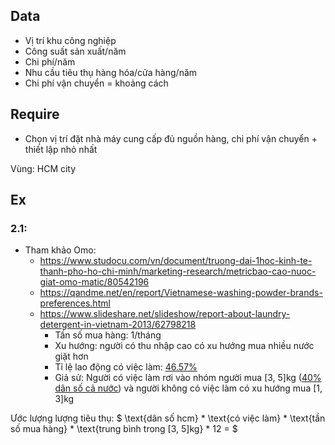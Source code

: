 ## Data
- Vị trí khu công nghiệp
- Công suất sản xuất/năm
- Chi phí/năm
- Nhu cầu tiêu thụ hàng hóa/cửa hàng/năm
- Chi phí vận chuyển = khoảng cách

## Require
- Chọn vị trí đặt nhà máy cung cấp đủ nguồn hàng, chi phí vận chuyển + thiết lập nhỏ nhất

Vùng: HCM city

## Ex

### 2.1:
<!-- - Giả sử: giặt đồ 3 lần 1 tuần -->
<!-- - 1 nắp: 35ml -->
- Tham khảo Omo:
    - https://www.studocu.com/vn/document/truong-dai-1hoc-kinh-te-thanh-pho-ho-chi-minh/marketing-research/metricbao-cao-nuoc-giat-omo-matic/80542196
    - https://qandme.net/en/report/Vietnamese-washing-powder-brands-preferences.html
    - https://www.slideshare.net/slideshow/report-about-laundry-detergent-in-vietnam-2013/62798218
        - Tần số mua hàng: 1/tháng
        - Xu hướng: người có thu nhập cao có xu hướng mua nhiều nước giặt hơn
        - Tỉ lệ lao động có việc làm: [46.57%](https://www.gso.gov.vn/px-web-2/?pxid=V0251&theme=D%C3%A2n%20s%E1%BB%91%20v%C3%A0%20lao%20%C4%91%E1%BB%99ng)
        - Giả sử: Người có việc làm rơi vào nhóm người mua [3, 5]kg ([40% dân số cả nước](https://www.slideshare.net/slideshow/report-about-laundry-detergent-in-vietnam-2013/62798218)) và người không có việc làm có xu hướng mua [1, 3]kg

Ước lượng lượng tiêu thụ: $ \text{dân số hcm} * \text{có việc làm} * \text{tần số mua hàng} * \text{trung bình trong [3, 5]kg} * 12 =  $
